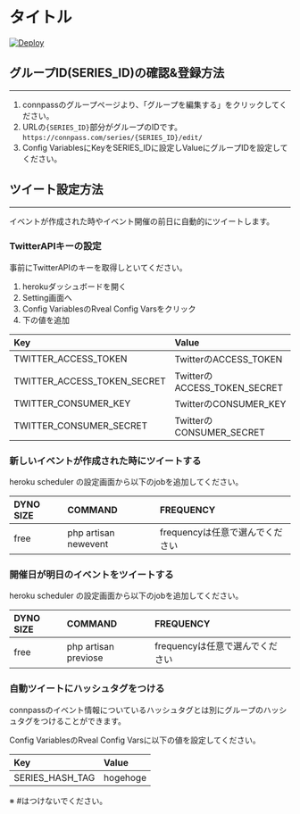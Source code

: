 # タイトル


[![Deploy](https://www.herokucdn.com/deploy/button.svg)](https://heroku.com/deploy)

## グループID(SERIES_ID)の確認&登録方法
----------
1. connpassのグループページより、「グループを編集する」をクリックしてください。
2. URLの```{SERIES_ID}```部分がグループのIDです。
```https://connpass.com/series/{SERIES_ID}/edit/```
3. Config VariablesにKeyをSERIES_IDに設定しValueにグループIDを設定してください。

## ツイート設定方法
----------
イベントが作成された時やイベント開催の前日に自動的にツイートします。

### TwitterAPIキーの設定
事前にTwitterAPIのキーを取得しといてください。

1. herokuダッシュボードを開く
2. Setting画面へ
3. Config VariablesのRveal Config Varsをクリック
4. 下の値を追加

|Key|Value|
|:-|:-|
|TWITTER_ACCESS_TOKEN|TwitterのACCESS_TOKEN|
|TWITTER_ACCESS_TOKEN_SECRET|TwitterのACCESS_TOKEN_SECRET|
|TWITTER_CONSUMER_KEY|TwitterのCONSUMER_KEY|
|TWITTER_CONSUMER_SECRET|TwitterのCONSUMER_SECRET|


### 新しいイベントが作成された時にツイートする
heroku scheduler の設定画面から以下のjobを追加してください。

|DYNO SIZE|COMMAND|FREQUENCY|
|:-|:-|:-|
|free|php artisan newevent|frequencyは任意で選んでください


### 開催日が明日のイベントをツイートする
heroku scheduler の設定画面から以下のjobを追加してください。

|DYNO SIZE|COMMAND|FREQUENCY|
|:-|:-|:-|
|free|php artisan previose|frequencyは任意で選んでください　

### 自動ツイートにハッシュタグをつける
connpassのイベント情報についているハッシュタグとは別にグループのハッシュタグをつけることができます。

Config VariablesのRveal Config Varsに以下の値を設定してください。

|Key|Value|
|:-|:-|
|SERIES_HASH_TAG|hogehoge|
※ #はつけないでください。
